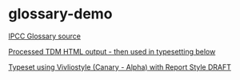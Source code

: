 # glossary-demo

[IPCC Glossary source](https://apps.ipcc.ch/glossary/)

[Processed TDM HTML output - then used in typesetting below](https://github.com/semanticClimate/semanticClimate/blob/main/ipcc/ar6/test/total_glossary/new_total_demo.html)

[Typeset using Vivliostyle (Canary - Alpha) with Report Style DRAFT](https://vivliostyle.vercel.app/#src=https://raw.githubusercontent.com/semanticClimate/glossary-demo/main/html/index.html)
